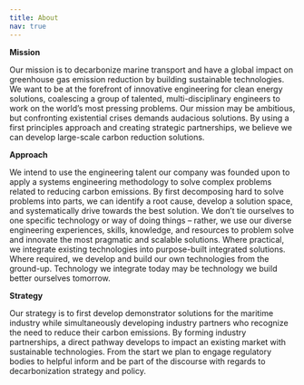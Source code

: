 ```yaml
---
title: About
nav: true
---
```


**Mission**

Our mission is to decarbonize marine transport and have a global impact on greenhouse gas emission reduction by building sustainable technologies. We want to be at the forefront of innovative engineering for clean energy solutions, coalescing a group of talented, multi-disciplinary engineers to work on the world’s most pressing problems. Our mission may be ambitious, but confronting existential crises demands audacious solutions. By using a first principles approach and creating strategic partnerships, we believe we can develop large-scale carbon reduction solutions.

**Approach**

We intend to use the engineering talent our company was founded upon to apply a systems engineering methodology to solve complex problems related to reducing carbon emissions. By first decomposing hard to solve problems into parts, we can identify a root cause, develop a solution space, and systematically drive towards the best solution. We don’t tie ourselves to one specific technology or way of doing things – rather, we use our diverse engineering experiences, skills, knowledge, and resources to problem solve and innovate the most pragmatic and scalable solutions. Where practical, we integrate existing technologies into purpose-built integrated solutions. Where required, we develop and build our own technologies from the ground-up. Technology we integrate today may be technology we build better ourselves tomorrow.

**Strategy**

Our strategy is to first develop demonstrator solutions for the maritime industry while simultaneously developing industry partners who recognize the need to reduce their carbon emissions. By forming industry partnerships, a direct pathway develops to impact an existing market with sustainable technologies. From the start we plan to engage regulatory bodies to helpful inform and be part of the discourse with regards to decarbonization strategy and policy.

